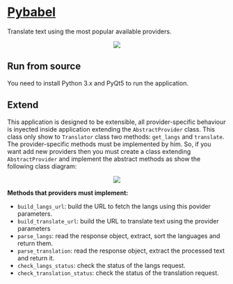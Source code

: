 # [Pybabel](https://github.com/guzgarcia/pybabel)

Translate text using the most popular available providers.

<p align="center">
    <img src="https://cdn.rawgit.com/guzgarcia/pybabel/master/extra/screenshot.jpg"/>
</p>

## Run from source

You need to install Python 3.x and PyQt5 to run the application.

## Extend

This application is designed to be extensible, all provider-specific behaviour is inyected inside application extending the `AbstractProvider` class. This class only show to `Translator` class two methods: `get_langs` and `translate`. The provider-specific methods must be implemented by him. So, if you want add new providers then you must create a class extending `AbstractProvider` and implement the abstract methods as show the following class diagram:

<p align="center">
    <img src="https://cdn.rawgit.com/guzgarcia/pybabel/master/extra/class-diagram.jpg"/>
</p>

**Methods that providers must implement:**
- `build_langs_url`: build the URL to fetch the langs using this povider parameters.
- `build_translate_url`: build the URL to translate text using the provider parameters
- `parse_langs`: read the response object, extract, sort the languages and return them.
- `parse_translation`: read the response object, extract the processed text and return it.
- `check_langs_status`: check the status of the langs request.
- `check_translation_status`: check the status of the translation request.
